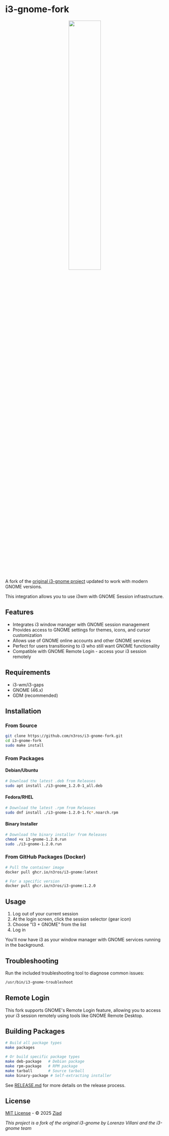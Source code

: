 # i3-gnome-fork

<p align="center">
  <img src="https://i.imgur.com/Ia1pJUK.png" width="45%" height="45%">
</p>

A fork of the [original i3-gnome project](https://github.com/i3-gnome/i3-gnome) updated to work with modern GNOME versions.

This integration allows you to use i3wm with GNOME Session infrastructure.

## Features

- Integrates i3 window manager with GNOME session management
- Provides access to GNOME settings for themes, icons, and cursor customization
- Allows use of GNOME online accounts and other GNOME services
- Perfect for users transitioning to i3 who still want GNOME functionality
- Compatible with GNOME Remote Login - access your i3 session remotely

## Requirements

* i3-wm/i3-gaps
* GNOME (46.x)
* GDM (recommended)

## Installation

### From Source

```bash
git clone https://github.com/n3ros/i3-gnome-fork.git
cd i3-gnome-fork
sudo make install
```

### From Packages

#### Debian/Ubuntu
```bash
# Download the latest .deb from Releases
sudo apt install ./i3-gnome_1.2.0-1_all.deb
```

#### Fedora/RHEL
```bash
# Download the latest .rpm from Releases
sudo dnf install ./i3-gnome-1.2.0-1.fc*.noarch.rpm
```

#### Binary Installer
```bash
# Download the binary installer from Releases
chmod +x i3-gnome-1.2.0.run
sudo ./i3-gnome-1.2.0.run
```

### From GitHub Packages (Docker)

```bash
# Pull the container image
docker pull ghcr.io/n3ros/i3-gnome:latest

# For a specific version
docker pull ghcr.io/n3ros/i3-gnome:1.2.0
```

## Usage

1. Log out of your current session
2. At the login screen, click the session selector (gear icon)
3. Choose "I3 + GNOME" from the list
4. Log in

You'll now have i3 as your window manager with GNOME services running in the background.

## Troubleshooting

Run the included troubleshooting tool to diagnose common issues:

```bash
/usr/bin/i3-gnome-troubleshoot
```

## Remote Login

This fork supports GNOME's Remote Login feature, allowing you to access your i3 session remotely using tools like GNOME Remote Desktop.

## Building Packages

```bash
# Build all package types
make packages

# Or build specific package types
make deb-package   # Debian package
make rpm-package   # RPM package
make tarball       # Source tarball
make binary-package # Self-extracting installer
```

See [RELEASE.md](RELEASE.md) for more details on the release process.

## License

[MIT License](https://opensource.org/licenses/MIT) - © 2025 [Ziad](https://github.com/Ziad0dev/)

*This project is a fork of the original i3-gnome by Lorenzo Villani and the i3-gnome team* 
